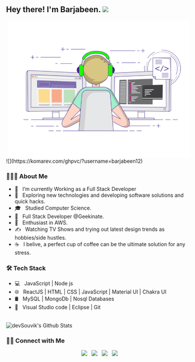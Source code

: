 <h2> Hey there! I'm Barjabeen. <img src="https://github.com/souvikguria98/souvikguria98/blob/master/Hi.gif" width="25"></h2>
<img align="right" alt="GIF" src="https://raw.githubusercontent.com/devSouvik/devSouvik/master/gif3.gif" width="500"/>
![](https://komarev.com/ghpvc/?username=barjabeen12)

<h3> 👨🏻‍💻 About Me </h3>

- 🔭 &nbsp; I’m currently Working as a Full Stack Developer
- 🤔 &nbsp; Exploring new technologies and developing software solutions and quick hacks.
- 🎓 &nbsp; Studied Computer Science.
- 💼 &nbsp; Full Stack Developer @Geekinate.
- 🌱 &nbsp; Enthusiast in AWS.
- ✍️ &nbsp; Watching TV Shows and trying out latest design trends as hobbies/side hustles.
- ☕ &nbsp; I belive, a perfect cup of coffee can be the ultimate solution for any stress. 

<h3>🛠 Tech Stack</h3>

- 💻 &nbsp; JavaScript | Node js  
- 🌐 &nbsp; ReactJS | HTML | CSS | JavaScript | Material UI | Chakra UI 
- 🛢 &nbsp; MySQL | MongoDb | Nosql Databases
- 🔧 &nbsp; Visual Studio code | Eclipse | Git

<br>

<img align="center" src="https://github-readme-stats.vercel.app/api?username=barjabeen12&include_all_commits=true&count_private=true&show_icons=true&line_height=20&title_color=7A7ADB&icon_color=2234AE&text_color=D3D3D3&bg_color=0,000000,130F40" alt="devSouvik's Github Stats">



<h3> 🤝🏻 Connect with Me </h3>

<p align="center">
&nbsp; <a href="https://twitter.com/barjabeen16" target="_blank" rel="noopener noreferrer"><img src="https://img.icons8.com/plasticine/100/000000/twitter.png" width="50" /></a>  
&nbsp; <a href="https://www.instagram.com/barjabeen16" target="_blank" rel="noopener noreferrer"><img src="https://img.icons8.com/plasticine/100/000000/instagram-new.png" width="50" /></a>  
&nbsp; <a href="https://www.linkedin.com/in/muhammad-barjabin/" target="_blank" rel="noopener noreferrer"><img src="https://img.icons8.com/plasticine/100/000000/linkedin.png" width="50" /></a>
&nbsp; <a href="mailto:barjabeen.16@gmail.com" target="_blank" rel="noopener noreferrer"><img src="https://img.icons8.com/plasticine/100/000000/gmail.png"  width="50" /></a>
</p>


